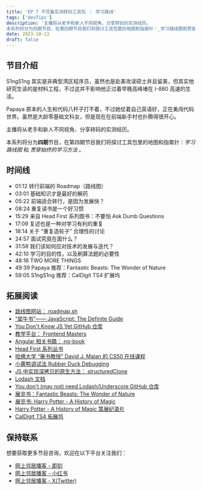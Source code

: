 ```yaml
---
title: 'EP 7 不完备实测转码工具包 ｜ 学习路线'
tags: ['devTips']
description: '主播将从老手和新人不同视角，分享转码的实测经历。
本系列将分为四期节目，在第四期节目我们将探讨工具包里的地图和指南针：_学习路线图和贯穿始终的学习方法。'
date: 2023-10-13
draft: false
---
```


## 节目介绍

S1ngS1ng 其实是非典型湾区程序员，虽然也是赴美攻读硕士并且留美，但其实他研究生读的是材料工程，不过这并不影响他正过着早晚高峰堵在 I-880 高速的生活。

Papaya 原本的人生和代码八杆子打不着，不过她仗着自己英语好，正在勇闯代码世界。虽然是大龄零基础文科女，但是现在在前端新手村也扑腾得很开心。

主播将从老手和新人不同视角，分享转码的实测经历。

本系列将分为**四期**节目，在第四期节目我们将探讨工具包里的地图和指南针：_学习路线图_ 和 _贯穿始终的学习方法_ 。

## 时间线

- 01:12 转行前端的 Roadmap（路线图）
- 03:01 基础知识才是最好的解药
- 05:22 前端适合转行，是因为发展快？
- 08:24 重复读书是一个好习惯
- 15:29 来自 Head First 系列图书：不要怕 Ask Dumb Questions
- 17:09 复述也是一种对学习有利的重复
- 18:14 关于 “重复造轮子” 合理性的讨论
- 24:57 面试究竟在面什么？
- 31:58 我们该如何应对技术的发展与迭代？
- 42:10 学习的目的性，以及刷算法题的必要性
- 48:16 TWO MORE THINGS
- 49:39 Papaya 推荐：Fantastic Beasts: The Wonder of Nature
- 59:05 S1ngS1ng 推荐：CalDigit TS4 扩展坞

## 拓展阅读

- [路线图网站： roadmap.sh](https://roadmap.sh/)
- [“犀牛书”—— JavaScript: The Definite Guide](https://www.oreilly.com/library/view/javascript-the-definitive/9781491952016/)
- [You Don't Know JS Yet GitHub 仓库](https://github.com/getify/You-Dont-Know-JS)
- [教学平台： Frontend Masters](https://frontendmasters.com/)
- [Angular 相关书籍： ng-book](https://www.newline.co/ng-book/2/)
- [Head First 系列丛书](https://www.oreilly.com/search/?q=Head%20First&type=article&type=book&type=journal&type=shortcut)
- [哈佛大学 “撕书教授” David J. Malan 的 CS50 在线课程](https://www.youtube.com/playlist?list=PLhQjrBD2T381WAHyx1pq-sBfykqMBI7V4)
- [小黄鸭调试法 Rubber Duck Debugging](https://rubberduckdebugging.com/)
- [JS 中实现深拷贝的原生方法： structuredClone](https://developer.mozilla.org/en-US/docs/Web/API/structuredClone)
- [Lodash 文档](https://lodash.com/docs)
- [You don't (may not) need Lodash/Underscore GitHub 仓库](https://github.com/you-dont-need/You-Dont-Need-Lodash-Underscore)
- [展览书：Fantastic Beasts: The Wonder of Nature](https://book.douban.com/subject/35611195/)
- [展览书: Harry Potter - A History of Magic](https://book.douban.com/subject/27156213/)
- [Harry Potter - A History of Magic 策展纪录片](https://www.bilibili.com/video/BV17L4y1t77d/?vd_source=fbf82fff42e0441608451f7e69ddec08)
- [CalDigit TS4 拓展坞](https://www.caldigit.com/thunderbolt-station-4/)

## 保持联系

想要获取更多节目咨询，欢迎在以下平台关注我们：

- [网上邻居播客 - 即刻](https://m.okjike.com/users/c751f4fb-d31d-44cf-aef9-f6b55dec4cd5?source=user_card&s=eyJ1IjoiNjUyMzg3NmQwZWQ3ZTc2NjQ5ODMwNWE4IiwiZCI6MX0%3D)
- [网上邻居播客 - 小红书](https://www.xiaohongshu.com/user/profile/64c2024f00000000140396e6?xhsshare=WeixinSession&appuid=64c2024f00000000140396e6&apptime=1697005943)
- [网上邻居播客 - X(Twitter)](https://twitter.com/wslj_podcast)
